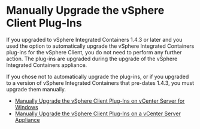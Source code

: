 # Manually Upgrade the vSphere Client Plug-Ins #

If you upgraded to vSphere Integrated Containers 1.4.3 or later and you used the option to automatically upgrade the vSphere Integrated Containers plug-ins for the vSphere Client, you do not need to perform any further action. The plug-ins are upgraded during the upgrade of the vSphere Integrated Containers appliance.

If you chose not to automatically upgrade the plug-ins, or if you upgraded to a version of vSphere Integrated Containers that pre-dates 1.4.3, you must upgrade them manually. 

- [Manually Upgrade the vSphere Client Plug-Ins on vCenter Server for Windows](upgrade_h5_plugin_windows.md)
- [Manually Upgrade the vSphere Client Plug-Ins on a vCenter Server Appliance](upgrade_h5_plugin_vcsa.md)